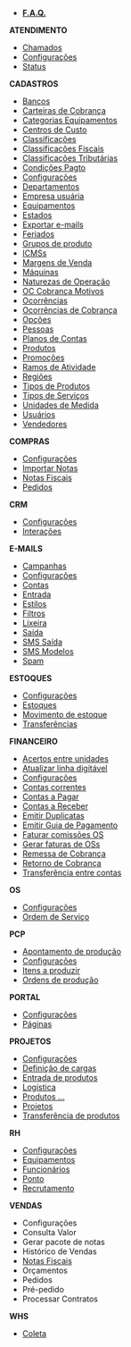 - [**F.A.Q.**](/faq/faq.md)

**ATENDIMENTO**
- [Chamados](/atendimento/sdktickets.md)
- [Configurações](/atendimento/config-sdk.md)
- [Status](/atendimento/sdkstatus.md)

**CADASTROS**
- [Bancos](/cadastros/banco.md)
- [Carteiras de Cobrança](/cadastros/cobrancacarteira.md)
- [Categorias Equipamentos](/cadastros/assuntocategorias.md)
- [Centros de Custo](/cadastros/centrocusto.md)
- [Classificações](/cadastros/classificacoes.md)
- [Classificações Fiscais](/cadastros/classificacaofiscal.md)
- [Classificações Tributárias](/cadastros/classtributaria.md)
- [Condições Pagto](/cadastros/condicaopagamento.md)
- [Configurações](/cadastros/config-cadastro.md)
- [Departamentos](/cadastros/departamentos.md)
- [Empresa usuária](/cadastros/empresa.md)
- [Equipamentos](/cadastros/osassunto.md)
- [Estados](/cadastros/estado.md)
- [Exportar e-mails](/cadastros/exp-emails.md)
- [Feriados](/cadastros/feriados.md)
- [Grupos de produto](/cadastros/produtogrupo.md)
- [ICMSs](/cadastros/icms.md)
- [Margens de Venda](/cadastros/margemvenda.md)
- [Máquinas](/cadastros/pcppaquinas.md)
- [Naturezas de Operação](/cadastros/naturezaoperacao.md)
- [OC Cobrança Motivos](/cadastros/ocorrenciamotivos.md)
- [Ocorrências](/cadastros/ocorrencias.md)
- [Ocorrências de Cobrança](/cadastros/cobrancaocorrencia.md)
- [Opções](/cadastros/opcoes.md)
- [Pessoas](/cadastros/pessoa.md)
- [Planos de Contas](/cadastros/planoconta.md)
- [Produtos](/cadastros/produto.md)
- [Promoções](/cadastros/promocoes.md) 
- [Ramos de Atividade](/cadastros/ramoatividade.md)
- [Regiões](/cadastros/regiao.md)
- [Tipos de Produtos](/cadastros/tiposproduto.md)
- [Tipos de Serviços](/cadastros/servicos.md)
- [Unidades de Medida](/cadastros/unidademedida.md)
- [Usuários](/cadastros/usuario.md)
- [Vendedores](/cadastros/vendedor.md)

**COMPRAS**
- [Configurações](/compras/config-compras.md)
- [Importar Notas](/compras/compranotas.md)
- [Notas Fiscais](/compras/notacompra.md)
- [Pedidos](/compras/pedidocompra.md)

**CRM**
- [Configurações](/crm/config-crm.md)
- [Interações](/crm/interacoespessoa.md)

**E-MAILS**
- [Campanhas](/e-mails/emmcampanhas.md)
- [Configurações](/e-mails/config-emails.md)
- [Contas](/e-mails/emailcontas.md)
- [Entrada](/e-mails/emailentrada.md)
- [Estilos](/e-mails/emmestilos.md)
- [Filtros](/e-mails/emailsfiltros.md)
- [Lixeira](/e-mails/emaillixo.md)
- [Saída](/e-mails/emailsaida.md)
- [SMS Saída](/e-mails/smssaida.md)
- [SMS Modelos](/e-mails/smstemplate.md)
- [Spam](/e-mails/emailspam.md)

**ESTOQUES**
- [Configurações](/estoques/config-estoque.md)
- [Estoques](/estoques/estoque.md)
- [Movimento de estoque](/estoques/estoquemovimento.md)
- [Transferências](/estoques/estoquetransferencia.md)

**FINANCEIRO**
- [Acertos entre unidades](/financeiro/fin-acerto-unidades.md)
- [Atualizar linha digitável](/financeiro/fin-gerar-lindigitavel.md)
- [Configurações](/financeiro/config-financeiro.md)
- [Contas correntes](/financeiro/ccmovimentos.md)
- [Contas a Pagar](/financeiro/contasapagar.md)
- [Contas a Receber](/financeiro/contasareceber.md)
- [Emitir Duplicatas](/financeiro/contasareceberduplicata.md)
- [Emitir Guia de Pagamento](/financeiro/contasapagarguia.md)
- [Faturar comissões OS](/financeiro/os-faturarcomissoes.md)
- [Gerar faturas de OSs](/financeiro/os-gerarfaturas.md)
- [Remessa de Cobrança](/financeiro/contacobranca.md)
- [Retorno de Cobrança](/financeiro/cobranca.md)
- [Transferência entre contas](/financeiro/cctransferencias.md)

**OS**
- [Configurações](/os/config-os.md)
- [Ordem de Serviço](/os/ordemservico.md)

**PCP**
- [Apontamento de produção](/pcp/pcp-procurar.md)
- [Configurações](/pcp/config-pcp.md)
- [Itens a produzir](/pcp/pcp-itens.md)
- [Ordens de produção](/pcp/ordemproducao.md)

**PORTAL**
- [Configurações](/portal/config-portal.md)
- [Páginas](/portal/cmspaginas.md)

**PROJETOS**
- [Configurações](/projetos/config-projeto.md)
- [Definição de cargas](/projetos/projetocargas.md)
- [Entrada de produtos](/projetos/vdtmovimentodiretoentrada.md)
- [Logística](/projetos/projetoslogistica.md)
- [Produtos ...](/projetos/vdtordemproducao.md)
- [Projetos](/projetos/projeto.md)
- [Transferência de produtos](/projetos/vdtmovimentotransferencia.md)

**RH**
- [Configurações](/rh/config-rh.md)
- [Equipamentos](/rh/logequipamento.md)
- [Funcionários](/rh/logfuncionario.md)
- [Ponto](/rh/pontocompetencias.md)
- [Recrutamento](/rh/recrutamento.md)

**VENDAS**
- Configurações
- Consulta Valor
- Gerar pacote de notas
- Histórico de Vendas
- [Notas Fiscais](/vendas/notas-fiscais.md)
- Orçamentos
- Pedidos
- Pré-pedido
- Processar Contratos

**WHS**
- [Coleta](/whs/nf-expedicao.md)
